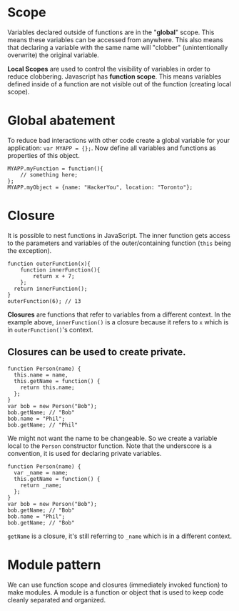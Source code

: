 # Scope

Variables declared outside of functions are in the "**global**" scope. This means these variables can be accessed from anywhere. This also means that declaring a variable with the same name will "clobber" (unintentionally overwrite) the original variable. 

**Local Scopes** are used to control the visibility of variables in order to reduce clobbering. Javascript has **function scope**. This means variables defined inside of a function are not visible out of the function (creating local scope).

# Global abatement

To reduce bad interactions with other code create a global variable for your application: `var MYAPP = {};`. Now define all variables and functions as properties of this object.

```
MYAPP.myFunction = function(){
	// something here;
};
MYAPP.myObject = {name: "HackerYou", location: "Toronto"};
```

# Closure

It is possible to nest functions in JavaScript. The inner function gets access to the parameters and variables of the outer/containing function (`this` being the exception).

```
function outerFunction(x){
	function innerFunction(){
		return x + 7;
	};
  return innerFunction();
}
outerFunction(6); // 13
```

**Closures** are functions that refer to variables from a different context. In the example above, `innerFunction()` is a closure because it refers to `x` which is in `outerFunction()`'s context.

## Closures can be used to create private.

```
function Person(name) {
  this.name = name,
  this.getName = function() {
    return this.name;
  };
}
var bob = new Person("Bob");
bob.getName; // "Bob"
bob.name = "Phil";
bob.getName; // "Phil"
```

We might not want the name to be changeable. So we create a variable local to the `Person` constructor function. Note that the underscore is a convention, it is used for declaring private variables.

```
function Person(name) {
  var _name = name;
  this.getName = function() {
    return _name;
  };
}
var bob = new Person("Bob");
bob.getName; // "Bob"
bob.name = "Phil";
bob.getName; // "Bob"
```

`getName` is a closure, it's still referring to `_name` which is in a different context.


# Module pattern

We can use function scope and closures (immediately invoked function) to make modules. A module is a function or object that is used to keep code cleanly separated and organized.
